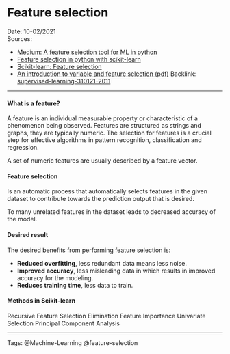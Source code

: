 # Feature selection
Date: 10-02/2021  
Sources:  
- [Medium: A feature selection tool for ML in python](https://towardsdatascience.com/a-feature-selection-tool-for-machine-learning-in-python-b64dd23710f0)
- [Feature selection in python with scikit-learn](https://machinelearningmastery.com/feature-selection-in-python-with-scikit-learn/)
- [Scikit-learn: Feature selection](https://scikit-learn.org/stable/modules/feature_selection.html)
- [An introduction to variable and feature selection (pdf)](http://jmlr.csail.mit.edu/papers/volume3/guyon03a/guyon03a.pdf)
Backlink: [supervised-learning-310121-2011](supervised-learning-310121-2011.md)  

---
#### What is a feature?
A feature is an individual measurable property or characteristic of a phenomenon
being observed.
Features are structured as strings and graphs, they are typically numeric.
The selection for features is a crucial step for effective algorithms in pattern
recognition, classification and regression.

A set of numeric features are usually described by a feature vector.

#### Feature selection
Is an automatic process that automatically selects features in the given dataset 
to contribute towards the prediction output that is desired.

To many unrelated features in the dataset leads to decreased accuracy of the 
model. 

#### Desired result 
The desired benefits from performing feature selection is:
- __Reduced overfitting__, less redundant data means less noise.
- __Improved accuracy__, less misleading data in which results in improved  
  accuracy for the modeling.
- __Reduces training time__, less data to train.

#### Methods in Scikit-learn
Recursive Feature Selection Elimination
Feature Importance
Univariate Selection
Principal Component Analysis


----
Tags: @Machine-Learning @feature-selection
